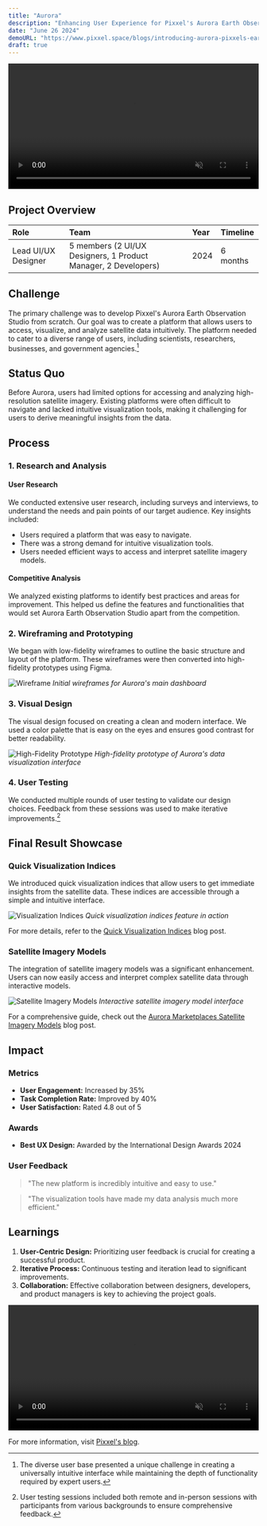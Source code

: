 ```yaml
---
title: "Aurora"
description: "Enhancing User Experience for Pixxel's Aurora Earth Observation Studio"
date: "June 26 2024"
demoURL: "https://www.pixxel.space/blogs/introducing-aurora-pixxels-earth-observation-studio"
draft: true
---
```


<video width="100%" autoplay loop muted>
  <source src="https://designhawk.cdn.prismic.io/designhawk/ZozszB5LeNNTw69-_video-1-.mp4" type="video/mp4">
  Your browser does not support the video tag.
</video>

## Project Overview

| Role | Team | Year | Timeline |
|:-----|:-----|:-----|:---------|
| Lead UI/UX Designer | 5 members (2 UI/UX Designers, 1 Product Manager, 2 Developers) | 2024 | 6 months |

## Challenge

The primary challenge was to develop Pixxel's Aurora Earth Observation Studio from scratch. Our goal was to create a platform that allows users to access, visualize, and analyze satellite data intuitively. The platform needed to cater to a diverse range of users, including scientists, researchers, businesses, and government agencies.[^1]

## Status Quo

Before Aurora, users had limited options for accessing and analyzing high-resolution satellite imagery. Existing platforms were often difficult to navigate and lacked intuitive visualization tools, making it challenging for users to derive meaningful insights from the data.

## Process

### 1. Research and Analysis

#### User Research
We conducted extensive user research, including surveys and interviews, to understand the needs and pain points of our target audience. Key insights included:

- Users required a platform that was easy to navigate.
- There was a strong demand for intuitive visualization tools.
- Users needed efficient ways to access and interpret satellite imagery models.

#### Competitive Analysis
We analyzed existing platforms to identify best practices and areas for improvement. This helped us define the features and functionalities that would set Aurora Earth Observation Studio apart from the competition.

### 2. Wireframing and Prototyping

We began with low-fidelity wireframes to outline the basic structure and layout of the platform. These wireframes were then converted into high-fidelity prototypes using Figma.

![Wireframe](https://via.placeholder.com/800x400.png)
*Initial wireframes for Aurora's main dashboard*

### 3. Visual Design

The visual design focused on creating a clean and modern interface. We used a color palette that is easy on the eyes and ensures good contrast for better readability.

![High-Fidelity Prototype](https://via.placeholder.com/800x400.png)
*High-fidelity prototype of Aurora's data visualization interface*

### 4. User Testing

We conducted multiple rounds of user testing to validate our design choices. Feedback from these sessions was used to make iterative improvements.[^2]

## Final Result Showcase

### Quick Visualization Indices

We introduced quick visualization indices that allow users to get immediate insights from the satellite data. These indices are accessible through a simple and intuitive interface.

![Visualization Indices](https://via.placeholder.com/800x400.png)
*Quick visualization indices feature in action*

For more details, refer to the [Quick Visualization Indices](https://www.pixxel.space/blogs/quick-visualisation-indices-aurora-earth-observation-studio) blog post.

### Satellite Imagery Models

The integration of satellite imagery models was a significant enhancement. Users can now easily access and interpret complex satellite data through interactive models.

![Satellite Imagery Models](https://via.placeholder.com/800x400.png)
*Interactive satellite imagery model interface*

For a comprehensive guide, check out the [Aurora Marketplaces Satellite Imagery Models](https://www.pixxel.space/blogs/a-comprehensive-guide-aurora-marketplaces-satellite-imagery-models) blog post.

## Impact

### Metrics
- **User Engagement:** Increased by 35%
- **Task Completion Rate:** Improved by 40%
- **User Satisfaction:** Rated 4.8 out of 5

### Awards
- **Best UX Design:** Awarded by the International Design Awards 2024

### User Feedback
> "The new platform is incredibly intuitive and easy to use."

> "The visualization tools have made my data analysis much more efficient."

## Learnings

1. **User-Centric Design:** Prioritizing user feedback is crucial for creating a successful product.
2. **Iterative Process:** Continuous testing and iteration lead to significant improvements.
3. **Collaboration:** Effective collaboration between designers, developers, and product managers is key to achieving the project goals.

<video width="100%" autoplay loop muted>
  <source src="https://designhawk.cdn.prismic.io/designhawk/Zozszh5LeNNTw69__video.mp4" type="video/mp4">
  Your browser does not support the video tag.
</video>

For more information, visit [Pixxel's blog](https://www.pixxel.space/blogs).

[^1]: The diverse user base presented a unique challenge in creating a universally intuitive interface while maintaining the depth of functionality required by expert users.
[^2]: User testing sessions included both remote and in-person sessions with participants from various backgrounds to ensure comprehensive feedback.
